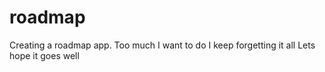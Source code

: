 # roadmap
Creating a roadmap app. Too much I want to do I keep forgetting it all
Lets hope it goes well
